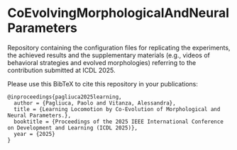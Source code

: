 # CoEvolvingMorphologicalAndNeuralParameters

Repository containing the configuration files for replicating the experiments, the achieved results and the supplementary materials (e.g., videos of behavioral strategies and evolved morphologies) referring to the contribution submitted at ICDL 2025.

Please use this BibTeX to cite this repository in your publications:
```
@inproceedings{pagliuca2025learning,
  author = {Pagliuca, Paolo and Vitanza, Alessandra},
  title = {Learning Locomotion by Co-Evolution of Morphological and Neural Parameters.},
  booktitle = {Proceedings of the 2025 IEEE International Conference on Development and Learning (ICDL 2025)},
  year = {2025}
}
```
